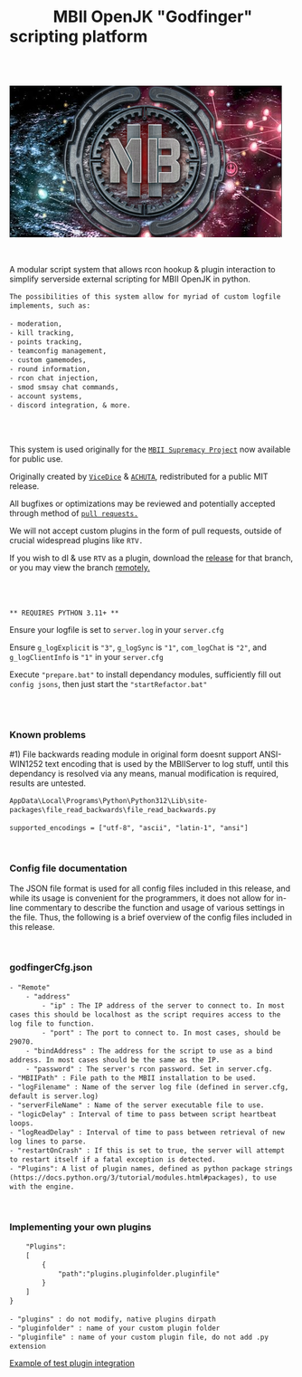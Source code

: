 # ㅤㅤㅤMBII OpenJK "Godfinger" scripting platform

</br>

ㅤㅤㅤㅤㅤㅤㅤㅤㅤㅤㅤ![GC logo](https://github.com/MBII-Galactic-Conquest/clientize/blob/main/gc.png)

</br>

A modular script system that allows rcon hookup &amp; plugin interaction to simplify serverside external scripting for MBII OpenJK in python.

```
The possibilities of this system allow for myriad of custom logfile implements, such as:

- moderation,
- kill tracking,
- points tracking,
- teamconfig management,
- custom gamemodes,
- round information,
- rcon chat injection,
- smod smsay chat commands,
- account systems,
- discord integration, & more.
```

</br>

</br>

This system is used originally for the [`MBII Supremacy Project`](https://community.moviebattles.org/threads/supremacy-release-tracker.10667/) now available for public use.

Originally created by [`ViceDice`](https://github.com/ViceDice) & [`ACHUTA`](https://github.com/mantlar), redistributed for a public MIT release.

All bugfixes or optimizations may be reviewed and potentially accepted through method of [`pull requests.`](https://github.com/MBII-Galactic-Conquest/godfinger/pulls)

We will not accept custom plugins in the form of pull requests, outside of crucial widespread plugins like `RTV.`

If you wish to dl & use `RTV` as a plugin, download the [release](https://github.com/MBII-Galactic-Conquest/godfinger/releases) for that branch, or you may view the branch [remotely.](https://github.com/MBII-Galactic-Conquest/godfinger/tree/plugins/rtv)

</br>

</br>

`** REQUIRES PYTHON 3.11+ **`

Ensure your logfile is set to `server.log` in your `server.cfg`

Ensure `g_logExplicit` is `"3"`, `g_logSync` is `"1"`, `com_logChat` is `"2"`, and `g_logClientInfo` is `"1"` in your `server.cfg`

Execute `"prepare.bat"` to install dependancy modules, sufficiently fill out `config jsons`, then just start the `"startRefactor.bat"`


</br>
</br>


### **Known problems**

#1) File backwards reading module in original form doesnt support ANSI-WIN1252 text encoding that is used by the MBIIServer to log stuff, until this dependancy is resolved via any means, manual modification is required, results are untested.

```
AppData\Local\Programs\Python\Python312\Lib\site-packages\file_read_backwards\file_read_backwards.py

supported_encodings = ["utf-8", "ascii", "latin-1", "ansi"]
```

</br>

### **Config file documentation**

The JSON file format is used for all config files included in this release, and while its usage is convenient for the programmers, it does not allow for in-line commentary to describe the function and usage of various settings in the file. Thus, the following is a brief overview of the config files included in this release.

</br>

### **godfingerCfg.json**
```
- "Remote"
    - "address"
        - "ip" : The IP address of the server to connect to. In most cases this should be localhost as the script requires access to the log file to function.
        - "port" : The port to connect to. In most cases, should be 29070.
    - "bindAddress" : The address for the script to use as a bind address. In most cases should be the same as the IP.
    - "password" : The server's rcon password. Set in server.cfg.
- "MBIIPath" : File path to the MBII installation to be used.
- "logFilename" : Name of the server log file (defined in server.cfg, default is server.log)
- "serverFileName" : Name of the server executable file to use.
- "logicDelay" : Interval of time to pass between script heartbeat loops.
- "logReadDelay" : Interval of time to pass between retrieval of new log lines to parse.
- "restartOnCrash" : If this is set to true, the server will attempt to restart itself if a fatal exception is detected.
- "Plugins": A list of plugin names, defined as python package strings (https://docs.python.org/3/tutorial/modules.html#packages), to use with the engine.
```

</br>

### **Implementing your own plugins**
```
    "Plugins":
    [
        {
            "path":"plugins.pluginfolder.pluginfile"
        }
    ]
}

- "plugins" : do not modify, native plugins dirpath
- "pluginfolder" : name of your custom plugin folder
- "pluginfile" : name of your custom plugin file, do not add .py extension
```

[Example of test plugin integration](https://github.com/MBII-Galactic-Conquest/godfinger/blob/main/plugins/test/testPlugin.py)

